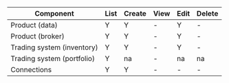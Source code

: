 | Component                  | List | Create | View  | Edit | Delete |
|----------------------------|------|--------|-------|------|--------|
| Product (data)             | Y    | Y      | -     | Y    | -      |
| Product (broker)           | Y    | Y      | -     | Y    | -      |
| Trading system (inventory) | Y    | Y      | -     | Y    | -      |
| Trading system (portfolio) | Y    | na     | -     | na   | na     |
| Connections                | Y    | Y      | -     | -    | -      |

